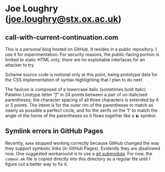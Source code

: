 Joe Loughry (joe.loughry@stx.ox.ac.uk)
===========

call-with-current-continuation.com
----------------------------------

This is a personal blog hosted on GitHub. It resides in a public repository. I use it for
experimentation. For security reasons, the public-facing portion is limited to static HTML
only; there are no exploitable interfaces for an attacker to try.

Scheme source code is notional only at this point, being prototype data for the CSS
implementation of syntax highlighting that I plan to do next.

The favicon is composed of a lowercase italic (sometimes bold italic) Palatino Linotype
letter *"f"* in 24 points between a pair of un-italicised parentheses; the character spacing
of all three characters is extended by 4 or 5 points. The intent is for the outer rim of
the parentheses to match as nearly as possible a perfect circle, and for the serifs on the
'f' to match the angle of the horns of the parentheses so it flows together like a &#9775;
symbol.

Symlink errors in GitHub Pages
------------------------------

Recently, `make` stopped working correctly because GitHub changed the way they
support symbolic links (in GitHub Pages). Evidently they are disallowed now. One
suggested workaround is to use a
[git submodule](https://help.github.com/articles/using-submodules-with-pages).
For now, the `common.mk` file is copied directly into this directory as a regular
file until I figure out a better way to fix it.

